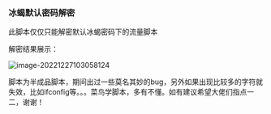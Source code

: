 ### 冰蝎默认密码解密

此脚本仅仅只能解密默认冰蝎密码下的流量脚本



解密结果展示：

![image-20221227103058124](https://cnblogmd.oss-cn-beijing.aliyuncs.com/img/image-20221227103058124.png)



脚本为半成品脚本，期间出过一些莫名其妙的bug，另外如果出现比较多的字符就失效，比如ifconfig等。。。菜鸟学脚本，多有不懂。如有建议希望大佬们指点一二，谢谢！